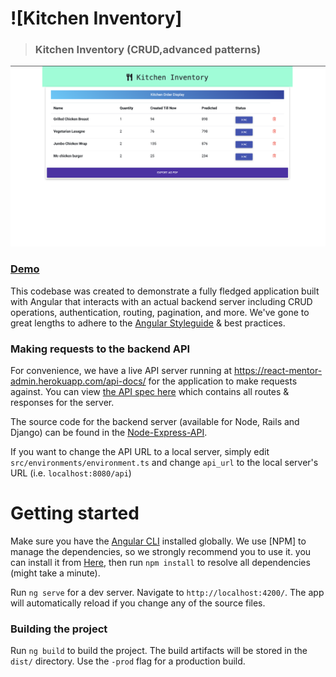 

# ![Kitchen Inventory]
> ### Kitchen Inventory (CRUD,advanced patterns) 


![](kitchen-inventory.png)
### [Demo](https://compassionate-galileo-47ae33.netlify.com)&nbsp;&nbsp;&nbsp;&nbsp;



This codebase was created to demonstrate a fully fledged application built with Angular that interacts with an actual backend server including CRUD operations, authentication, routing, pagination, and more. We've gone to great lengths to adhere to the [Angular Styleguide](https://angular.io/styleguide) & best practices.



### Making requests to the backend API

For convenience, we have a live API server running at https://react-mentor-admin.herokuapp.com/api-docs/ for the application to make requests against. You can view [the API spec here](https://github.com/ikhlaq1/CRUD-API-in-nodejs-with-mongoDB-Swagger-Docs-) which contains all routes & responses for the server.

The source code for the backend server (available for Node, Rails and Django) can be found in the [Node-Express-API](https://github.com/ikhlaq1/CRUD-API-in-nodejs-with-mongoDB-Swagger-Docs-).

If you want to change the API URL to a local server, simply edit `src/environments/environment.ts` and change `api_url` to the local server's URL (i.e. `localhost:8080/api`)


# Getting started

Make sure you have the [Angular CLI](https://github.com/angular/angular-cli#installation) installed globally. We use [NPM] to manage the dependencies, so we strongly recommend you to use it. you can install it from [Here](https://nodejs.org/en/), then run `npm install` to resolve all dependencies (might take a minute).

Run `ng serve` for a dev server. Navigate to `http://localhost:4200/`. The app will automatically reload if you change any of the source files.

### Building the project
Run `ng build` to build the project. The build artifacts will be stored in the `dist/` directory. Use the `-prod` flag for a production build.

